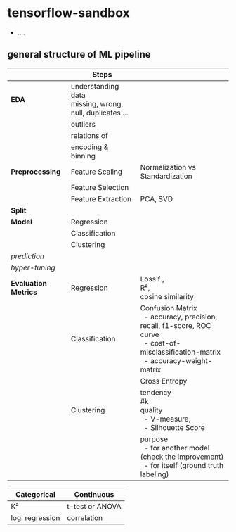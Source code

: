 # tensorflow-sandbox

- ....


## general structure of ML pipeline

|                        | **Steps**                                                    |                                                                                                                                                                     |
|------------------------|--------------------------------------------------------------|---------------------------------------------------------------------------------------------------------------------------------------------------------------------| 
| **EDA**                | understanding data <br/>missing, wrong, null, duplicates ... |                                                                                                                                                                     | 
|                        | outliers                                                     | 
|                        | relations of                                                 |                                                                                                                                                                     | 
|                        | encoding & binning                                           |                                                                                                                                                                     | 
| **Preprocessing**      | Feature Scaling                                              | Normalization vs Standardization                                                                                                                                    |
|                        | Feature Selection                                            |                                                                                                                                                                     |
|                        | Feature Extraction                                           | PCA, SVD                                                                                                                                                            |
| **Split**              |                                                              |                                                                                                                                                                     |
| **Model**              | Regression                                                   |                                                                                                                                                                     |     
|                        | Classification                                               |                                                                                                                                                                     |    
|                        | Clustering                                                   |                                                                                                                                                                     |     
| _prediction_           |                                                              |                                                                                                                                                                     |
| _hyper-tuning_         |                                                              |                                                                                                                                                                     |
| **Evaluation Metrics** | Regression                                                   | Loss f., <br/>R², <br/>cosine similarity                                                                                                                            |
|                        | Classification                                               | Confusion Matrix <br/>&nbsp; - accuracy, precision, recall, f1-score, ROC curve <br/>&nbsp; - cost-of-misclassification-matrix <br/>&nbsp; - accuracy-weight-matrix | 
|                        |                                                              | Cross Entropy                                                                                                                                                       |
|                        | Clustering                                                   | tendency <br/>#k <br/> quality <br/>&nbsp; - V-measure, <br/>&nbsp; - Silhouette Score                                                                              |
|                        |                                                              | purpose <br/>&nbsp; - for another model (check the improvement) <br/>&nbsp; - for itself (ground truth labeling)                                                    |


| Categorical     | Continuous      |
|-----------------|-----------------|
| K²              | t-test or ANOVA |
| log. regression | correlation     |